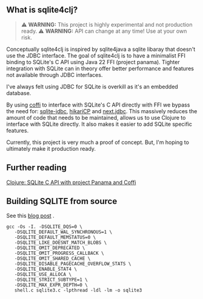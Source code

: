 ## What is sqlite4clj?

>⚠️ **WARNING:**  This project is highly experimental and not production ready.
>⚠️ **WARNING:**  API can change at any time! Use at your own risk. 

Conceptually sqlite4clj is inspired by sqlite4java a sqlite libaray that doesn't use the JDBC interface. The goal of sqlite4clj is to have a minimalist FFI binding to SQLite's C API using Java 22 FFI (project panama). Tighter integration with SQLite can in theory offer better performance and features not available through JDBC interfaces.

I've always felt using JDBC for SQLite is overkill as it's an embedded database.

By using [coffi](https://github.com/IGJoshua/coffi) to interface with SQLite's C API directly with FFI we bypass the need for: [sqlite-jdbc](https://github.com/xerial/sqlite-jdbc), [hikariCP](https://github.com/brettwooldridge/HikariCP) and [next.jdbc](https://github.com/seancorfield/next-jdbc). This massively reduces the amount of code that needs to be maintained, allows us to use Clojure to interface with SQLite directly. It also makes it easier to add SQLite specific features.

Currently, this project is very much a proof of concept. But, I'm hoping to ultimately make it production ready.

## Further reading

[Clojure: SQLite C API with project Panama and Coffi ]()

## Building SQLITE from source

See this [blog post](https://andersmurphy.com/2023/07/09/sqlite-building-from-source-on-macos.html) .

```
gcc -Os -I. -DSQLITE_DQS=0 \
   -DSQLITE_DEFAULT_WAL_SYNCHRONOUS=1 \
   -DSQLITE_DEFAULT_MEMSTATUS=0 \
   -DSQLITE_LIKE_DOESNT_MATCH_BLOBS \
   -DSQLITE_OMIT_DEPRECATED \
   -DSQLITE_OMIT_PROGRESS_CALLBACK \
   -DSQLITE_OMIT_SHARED_CACHE \
   -DSQLITE_DISABLE_PAGECACHE_OVERFLOW_STATS \
   -DSQLITE_ENABLE_STAT4 \
   -DSQLITE_USE_ALLOCA \
   -DSQLITE_STRICT_SUBTYPE=1 \
   -DSQLITE_MAX_EXPR_DEPTH=0 \
   shell.c sqlite3.c -lpthread -ldl -lm -o sqlite3
```



